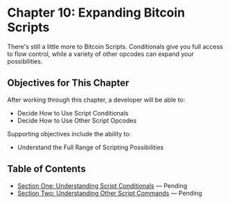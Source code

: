 # Chapter 10: Expanding Bitcoin Scripts

There's still a little more to Bitcoin Scripts. Conditionals give you full access to flow control, while a variety of other opcodes can expand your possibilities.

## Objectives for This Chapter

After working through this chapter, a developer will be able to:

   * Decide How to Use Script Conditionals
   * Decide How to Use Other Script Opcodes
   
Supporting objectives include the ability to:

   * Understand the Full Range of Scripting Possibilities

## Table of Contents

* [Section One: Understanding Script Conditionals](10_1_Understanding_Script_Conditionals.md) — Pending
* [Section Two: Understanding Other Script Commands](10_2_Understanding_Other_Script_Commands.md) — Pending
